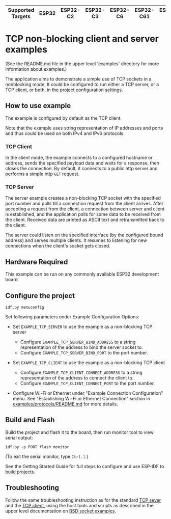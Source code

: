 | Supported Targets | ESP32 | ESP32-C2 | ESP32-C3 | ESP32-C6 | ESP32-C61 | ESP32-H2 | ESP32-P4 | ESP32-S2 | ESP32-S3 |
| ----------------- | ----- | -------- | -------- | -------- | --------- | -------- | -------- | -------- | -------- |


# TCP non-blocking client and server examples

(See the README.md file in the upper level 'examples' directory for more information about examples.)

The application aims to demonstrate a simple use of TCP sockets in a nonblocking mode.
It could be configured to run either a TCP server, or a TCP client, or both, in the project configuration settings.

## How to use example

The example is configured by default as the TCP client.

Note that the example uses string representation of IP addresses and ports and thus
could be used on both IPv4 and IPv6 protocols.

### TCP Client

In the client mode, the example connects to a configured hostname or address, sends the specified payload data and waits for a response,
then closes the connection. By default, it connects to a public http server and performs a simple http `GET` request.

### TCP Server

The server example creates a non-blocking TCP socket with the specified port number and polls till
a connection request from the client arrives.
After accepting a request from the client, a connection between server and client is
established, and the application polls for some data to be received from the client.
Received data are printed as ASCII text and retransmitted back to the client.

The server could listen on the specified interface (by the configured bound address) and serves multiple clients.
It resumes to listening for new connections when the client's socket gets closed.

## Hardware Required

This example can be run on any commonly available ESP32 development board.

## Configure the project

```
idf.py menuconfig
```

Set following parameters under Example Configuration Options:

* Set `EXAMPLE_TCP_SERVER` to use the example as a non-blocking TCP server
    * Configure `EXAMPLE_TCP_SERVER_BIND_ADDRESS` to a string representation of the address to bind the server socket to.
    * Configure `EXAMPLE_TCP_SERVER_BIND_PORT` to the port number.

* Set `EXAMPLE_TCP_CLIENT` to use the example as a non-blocking TCP client
    * Configure `EXAMPLE_TCP_CLIENT_CONNECT_ADDRESS` to a string representation of the address to connect the client to.
    * Configure `EXAMPLE_TCP_CLIENT_CONNECT_PORT` to the port number.

* Configure Wi-Fi or Ethernet under "Example Connection Configuration" menu. See "Establishing Wi-Fi or Ethernet Connection" section in [examples/protocols/README.md](../../README.md) for more details.

## Build and Flash

Build the project and flash it to the board, then run monitor tool to view serial output:

```
idf.py -p PORT flash monitor
```

(To exit the serial monitor, type ``Ctrl-]``.)

See the Getting Started Guide for full steps to configure and use ESP-IDF to build projects.


## Troubleshooting

Follow the same troubleshooting instruction as for the standard [TCP sever](../tcp_server/README.md) and the [TCP client](../tcp_client/README.md),
using the host tools and scripts as described in the upper level documentation on [BSD socket examples](../README.md).
